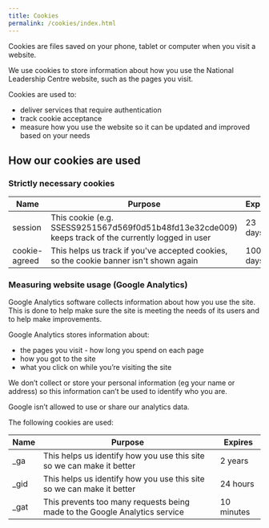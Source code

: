 ```yaml
---
title: Cookies
permalink: /cookies/index.html
---
```


Cookies are files saved on your phone, tablet or computer when you visit a website.

We use cookies to store information about how you use the National Leadership Centre website, such as the pages you visit.

Cookies are used to:

* deliver services that require authentication
* track cookie acceptance
* measure how you use the website so it can be updated and improved based on your needs

## How our cookies are used

### Strictly necessary cookies

Name | Purpose | Expires
---- | ------- | -------
session | This cookie (e.g. SSESS9251567d569f0d51b48fd13e32cde009) keeps track of the currently logged in user	 | 23 days
cookie-agreed | This helps us track if you've accepted cookies, so the cookie banner isn't shown again | 100 days

### Measuring website usage (Google Analytics)

Google Analytics software collects information about how you use the site. This is done to help make sure the site is meeting the needs of its users and to help make improvements.

Google Analytics stores information about:

* the pages you visit - how long you spend on each page
* how you got to the site
* what you click on while you’re visiting the site

We don’t collect or store your personal information (eg your name or address) so this information can’t be used to identify who you are.

Google isn’t allowed to use or share our analytics data.

The following cookies are used:

Name | Purpose | Expires
---- | ------- | -------
_ga | This helps us identify how you use this site so we can make it better	 | 2 years
_gid | This helps us identify how you use this site so we can make it better | 24 hours
_gat | This prevents too many requests being made to the Google Analytics service | 10 minutes

